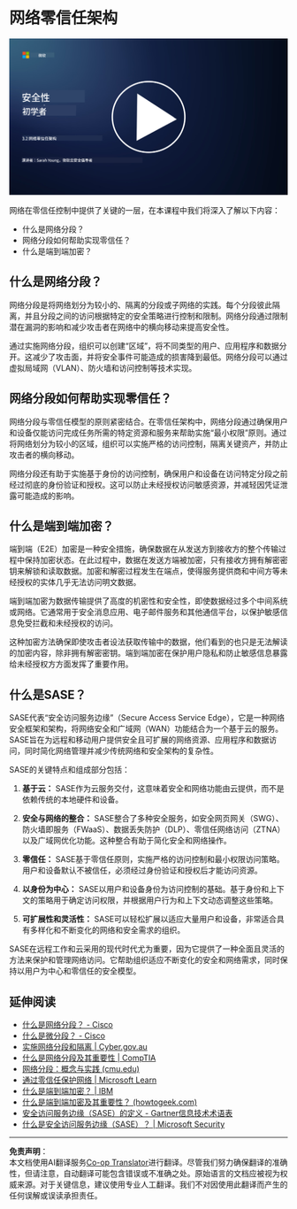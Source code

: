 <!--
CO_OP_TRANSLATOR_METADATA:
{
  "original_hash": "680d6e14d9d33fc471c22f44679713f8",
  "translation_date": "2025-09-03T17:31:12+00:00",
  "source_file": "3.2 Networking zero trust architecture.md",
  "language_code": "zh"
}
-->
# 网络零信任架构

[![观看视频](../../translated_images/3-2_placeholder.b52521a0e93e0e122f19dfbd676c836d3d527c6de1bb28fd7643aa518eae6631.zh.png)](https://learn-video.azurefd.net/vod/player?id=9f425fdb-1c53-4e67-b550-68bdac35df45)

网络在零信任控制中提供了关键的一层，在本课程中我们将深入了解以下内容：

- 什么是网络分段？
- 网络分段如何帮助实现零信任？
- 什么是端到端加密？

## 什么是网络分段？

网络分段是将网络划分为较小的、隔离的分段或子网络的实践。每个分段彼此隔离，并且分段之间的访问根据特定的安全策略进行控制和限制。网络分段通过限制潜在漏洞的影响和减少攻击者在网络中的横向移动来提高安全性。

通过实施网络分段，组织可以创建“区域”，将不同类型的用户、应用程序和数据分开。这减少了攻击面，并将安全事件可能造成的损害降到最低。网络分段可以通过虚拟局域网（VLAN）、防火墙和访问控制等技术实现。

## 网络分段如何帮助实现零信任？

网络分段与零信任模型的原则紧密结合。在零信任架构中，网络分段通过确保用户和设备仅能访问完成任务所需的特定资源和服务来帮助实施“最小权限”原则。通过将网络划分为较小的区域，组织可以实施严格的访问控制，隔离关键资产，并防止攻击者的横向移动。

网络分段还有助于实施基于身份的访问控制，确保用户和设备在访问特定分段之前经过彻底的身份验证和授权。这可以防止未经授权访问敏感资源，并减轻因凭证泄露可能造成的影响。

## 什么是端到端加密？

端到端（E2E）加密是一种安全措施，确保数据在从发送方到接收方的整个传输过程中保持加密状态。在此过程中，数据在发送方端被加密，只有接收方拥有解密密钥来解锁和读取数据。加密和解密过程发生在端点，使得服务提供商和中间方等未经授权的实体几乎无法访问明文数据。

端到端加密为数据传输提供了高度的机密性和安全性，即使数据经过多个中间系统或网络。它通常用于安全消息应用、电子邮件服务和其他通信平台，以保护敏感信息免受拦截和未经授权的访问。

这种加密方法确保即使攻击者设法获取传输中的数据，他们看到的也只是无法解读的加密内容，除非拥有解密密钥。端到端加密在保护用户隐私和防止敏感信息暴露给未经授权方方面发挥了重要作用。

## 什么是SASE？

SASE代表“安全访问服务边缘”（Secure Access Service Edge），它是一种网络安全框架和架构，将网络安全和广域网（WAN）功能结合为一个基于云的服务。SASE旨在为远程和移动用户提供安全且可扩展的网络资源、应用程序和数据访问，同时简化网络管理并减少传统网络和安全架构的复杂性。

SASE的关键特点和组成部分包括：

1. **基于云：** SASE作为云服务交付，这意味着安全和网络功能由云提供，而不是依赖传统的本地硬件和设备。

2. **安全与网络的整合：** SASE整合了多种安全服务，如安全网页网关（SWG）、防火墙即服务（FWaaS）、数据丢失防护（DLP）、零信任网络访问（ZTNA）以及广域网优化功能。这种整合有助于简化安全和网络操作。

3. **零信任：** SASE基于零信任原则，实施严格的访问控制和最小权限访问策略。用户和设备默认不被信任，必须经过身份验证和授权后才能访问资源。

4. **以身份为中心：** SASE以用户和设备身份为访问控制的基础。基于身份和上下文的策略用于确定访问权限，并根据用户行为和上下文动态调整这些策略。

5. **可扩展性和灵活性：** SASE可以轻松扩展以适应大量用户和设备，非常适合具有多样化和不断变化的网络和安全需求的组织。

SASE在远程工作和云采用的现代时代尤为重要，因为它提供了一种全面且灵活的方法来保护和管理网络访问。它帮助组织适应不断变化的安全和网络需求，同时保持以用户为中心和零信任的安全模型。

## 延伸阅读

- [什么是网络分段？ - Cisco](https://www.cisco.com/c/en/us/products/security/what-is-network-segmentation.html#~benefits)
- [什么是微分段？ - Cisco](https://www.cisco.com/c/en/us/products/security/what-is-microsegmentation.html)
- [实施网络分段和隔离 | Cyber.gov.au](https://www.cyber.gov.au/resources-business-and-government/maintaining-devices-and-systems/system-hardening-and-administration/network-hardening/implementing-network-segmentation-and-segregation)
- [什么是网络分段及其重要性 | CompTIA](https://www.comptia.org/blog/security-awareness-training-network-segmentation)
- [网络分段：概念与实践 (cmu.edu)](https://insights.sei.cmu.edu/blog/network-segmentation-concepts-and-practices/)
- [通过零信任保护网络 | Microsoft Learn](https://learn.microsoft.com/security/zero-trust/deploy/networks?WT.mc_id=academic-96948-sayoung)
- [什么是端到端加密？ | IBM](https://www.ibm.com/topics/end-to-end-encryption)
- [什么是端到端加密及其重要性？ (howtogeek.com)](https://www.howtogeek.com/711656/what-is-end-to-end-encryption-and-why-does-it-matter/)
- [安全访问服务边缘（SASE）的定义 - Gartner信息技术术语表](https://www.gartner.com/en/information-technology/glossary/secure-access-service-edge-sase)
- [什么是安全访问服务边缘（SASE）？ | Microsoft Security](https://www.microsoft.com/security/business/security-101/what-is-sase?WT.mc_id=academic-96948-sayoung)

---

**免责声明**：  
本文档使用AI翻译服务[Co-op Translator](https://github.com/Azure/co-op-translator)进行翻译。尽管我们努力确保翻译的准确性，但请注意，自动翻译可能包含错误或不准确之处。原始语言的文档应被视为权威来源。对于关键信息，建议使用专业人工翻译。我们不对因使用此翻译而产生的任何误解或误读承担责任。